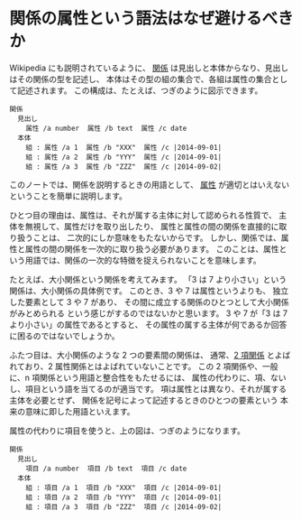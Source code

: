 # 関係の属性という語法はなぜ避けるべきか


Wikipedia にも説明されているように、
[関係] は見出しと本体からなり、見出しはその関係の型を記述し、
本体はその型の組の集合で、各組は属性の集合として記述されます。
この構成は、たとえば、つぎのように図示できます。

    関係
      見出し
        属性 /a number  属性 /b text  属性 /c date
      本体
        組 : 属性 /a 1  属性 /b "XXX"  属性 /c |2014-09-01|
        組 : 属性 /a 2  属性 /b "YYY"  属性 /c |2014-09-01|
        組 : 属性 /a 3  属性 /b "ZZZ"  属性 /c |2014-09-02|

このノートでは、関係を説明するときの用語として、
[属性] が適切とはいえないということを簡単に説明します。

ひとつ目の理由は、属性は、それが属する主体に対して認められる性質で、
主体を無視して、属性だけを取り出したり、
属性と属性の間の関係を直接的に取り扱うことは、
二次的にしか意味をもたないからです。
しかし、関係では、属性と属性の間の関係を一次的に取り扱う必要があります。
このことは、属性という用語では、関係の一次的な特徴を捉えられないことを意味します。

たとえば、大小関係という関係を考えてみます。
「3 は 7 より小さい」という関係は、大小関係の具体例です。
このとき、3 や 7 は属性というよりも、
独立した要素として 3 や 7 があり、
その間に成立する関係のひとつとして大小関係がみとめられる
という感じがするのではないかと思います。
3 や 7 が「3 は 7 より小さい」の属性であるとすると、
その属性の属する主体が何であるか回答に困るのではないでしょうか。

ふたつ目は、大小関係のような 2 つの要素間の関係は、
通常、[2 項関係] とよばれており、2 属性関係とはよばれていないことです。
この 2 項関係や、一般に、n 項関係という用語と整合性をもたせるには、
属性の代わりに、項、ないし、項目という語を当てるのが適当です。
項は属性とは異なり、それが属する主体を必要とせず、
関係を記号によって記述するときのひとつの要素という
本来の意味に即した用語といえます。

属性の代わりに項目を使うと、上の図は、つぎのようになります。

    関係
      見出し
        項目 /a number  項目 /b text  項目 /c date
      本体
        組 : 項目 /a 1  項目 /b "XXX"  項目 /c |2014-09-01|
        組 : 項目 /a 2  項目 /b "YYY"  項目 /c |2014-09-01|
        組 : 項目 /a 3  項目 /b "ZZZ"  項目 /c |2014-09-02|


[関係]: http://ja.wikipedia.org/wiki/関係_(データベース)
[属性]: http://ja.wikipedia.org/wiki/属性_(データベース)
[2 項関係]: http://ja.wikipedia.org/wiki/二項関係
